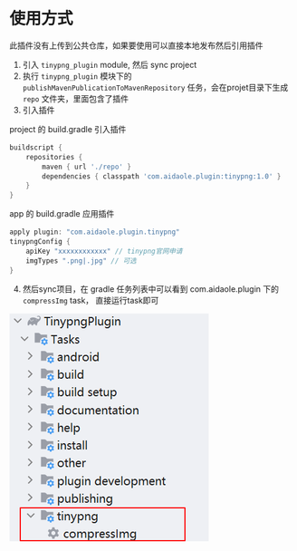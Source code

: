 # 使用方式

此插件没有上传到公共仓库，如果要使用可以直接本地发布然后引用插件

1. 引入 `tinypng_plugin` module, 然后 sync project
2. 执行 `tinypng_plugin` 模块下的 `publishMavenPublicationToMavenRepository` 任务，会在projet目录下生成 `repo` 文件夹，里面包含了插件
3. 引入插件

project 的 build.gradle 引入插件

```gradle
buildscript {
    repositories {
        maven { url './repo' }
        dependencies { classpath 'com.aidaole.plugin:tinypng:1.0' }
    }
}
```

app 的 build.gradle 应用插件

```gradle
apply plugin: "com.aidaole.plugin.tinypng"
tinypngConfig {
    apiKey "xxxxxxxxxxxx" // tinypng官网申请
    imgTypes ".png|.jpg" // 可选
}
```

4. 然后sync项目，在 gradle 任务列表中可以看到 com.aidaole.plugin 下的 `compressImg` task， 直接运行task即可

![see_comporess_task.png](img/see_comporess_task.png)